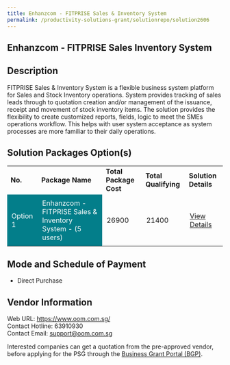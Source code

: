 ```yaml
---
title: Enhanzcom - FITPRISE Sales & Inventory System
permalink: /productivity-solutions-grant/solutionrepo/solution2606
---
```


## Enhanzcom - FITPRISE Sales Inventory System

## Description

FITPRISE Sales & Inventory System is a flexible business system platform for Sales and Stock Inventory operations. System provides tracking of sales leads through to quotation creation and/or management of the issuance, receipt and movement of stock inventory items. The solution provides the flexibility to create customized reports, fields, logic to meet the SMEs operations workflow. This helps with user system acceptance as system processes are more familiar to their daily operations.

## Solution Packages Option(s)

<table>
<tr>
<td><b>No.</b></td>
<td><b>Package Name</b></td>
<td><b>Total Package Cost</b></td>
<td><b>Total Qualifying</b></td>
<td><b>Solution Details</b></td>
</tr>
<tr>
<td style='padding: 10px; background-color: #037E8A; color: #FFFFFF;'>Option 1</td>
<td style='padding: 10px; background-color: #037E8A; color: #FFFFFF;'>Enhanzcom - FITPRISE Sales & Inventory System - (5 users)</td>
<td style='padding: 10px;'>26900</td>
<td style='padding: 10px;'>21400</td>
<td style='padding: 10px;'><a href='https://www.gobusiness.gov.sg/images/psg/Enhanzcom_Inventory_20210029_Desensitised_Annex_3.pdf' target='_blank'>View Details</a></td>
</tr>
</table>

## Mode and Schedule of Payment

 - Direct Purchase

## Vendor Information

 Web URL: https://www.oom.com.sg/ <br>Contact Hotline: 63910930 <br>Contact Email: support@oom.com.sg <br>

Interested companies can get a quotation from the pre-approved vendor, before applying for the PSG through the <a href='https://www.businessgrants.gov.sg/' target='_blank' rel='noopener'>Business Grant Portal (BGP)</a>.

<script src="/jquery/resize-tables.js"></script>
